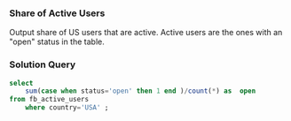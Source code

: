 ###  Share of Active Users




Output share of US users that are active. Active users are the ones with an "open" status in the table.

### Solution Query

```sql
select
    sum(case when status='open' then 1 end )/count(*) as  open 
from fb_active_users
    where country='USA' ;
```

